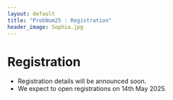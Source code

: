 ```yaml
---
layout: default
title: "ProbNum25 : Registration"
header_image: Sophia.jpg
---
```


# Registration
- Registration details will be announced soon.
- We expect to open registrations on 14th May 2025.
